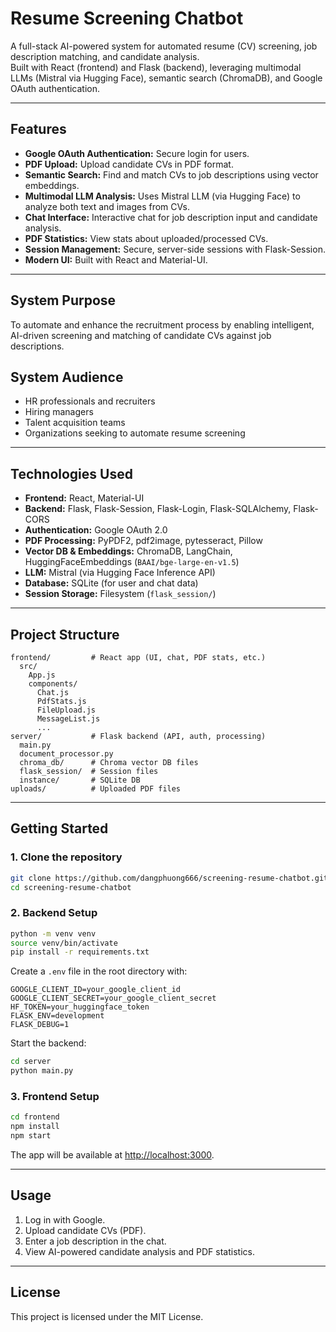 # Resume Screening Chatbot

A full-stack AI-powered system for automated resume (CV) screening, job description matching, and candidate analysis.  
Built with React (frontend) and Flask (backend), leveraging multimodal LLMs (Mistral via Hugging Face), semantic search (ChromaDB), and Google OAuth authentication.

---

## Features

- **Google OAuth Authentication:** Secure login for users.
- **PDF Upload:** Upload candidate CVs in PDF format.
- **Semantic Search:** Find and match CVs to job descriptions using vector embeddings.
- **Multimodal LLM Analysis:** Uses Mistral LLM (via Hugging Face) to analyze both text and images from CVs.
- **Chat Interface:** Interactive chat for job description input and candidate analysis.
- **PDF Statistics:** View stats about uploaded/processed CVs.
- **Session Management:** Secure, server-side sessions with Flask-Session.
- **Modern UI:** Built with React and Material-UI.

---

## System Purpose

To automate and enhance the recruitment process by enabling intelligent, AI-driven screening and matching of candidate CVs against job descriptions.

## System Audience

- HR professionals and recruiters
- Hiring managers
- Talent acquisition teams
- Organizations seeking to automate resume screening

---

## Technologies Used

- **Frontend:** React, Material-UI
- **Backend:** Flask, Flask-Session, Flask-Login, Flask-SQLAlchemy, Flask-CORS
- **Authentication:** Google OAuth 2.0
- **PDF Processing:** PyPDF2, pdf2image, pytesseract, Pillow
- **Vector DB & Embeddings:** ChromaDB, LangChain, HuggingFaceEmbeddings (`BAAI/bge-large-en-v1.5`)
- **LLM:** Mistral (via Hugging Face Inference API)
- **Database:** SQLite (for user and chat data)
- **Session Storage:** Filesystem (`flask_session/`)

---

## Project Structure

```
frontend/         # React app (UI, chat, PDF stats, etc.)
  src/
    App.js
    components/
      Chat.js
      PdfStats.js
      FileUpload.js
      MessageList.js
      ...
server/           # Flask backend (API, auth, processing)
  main.py
  document_processor.py
  chroma_db/      # Chroma vector DB files
  flask_session/  # Session files
  instance/       # SQLite DB
uploads/          # Uploaded PDF files
```

---

## Getting Started

### 1. Clone the repository

```bash
git clone https://github.com/dangphuong666/screening-resume-chatbot.git
cd screening-resume-chatbot
```

### 2. Backend Setup

```bash
python -m venv venv
source venv/bin/activate
pip install -r requirements.txt
```

Create a `.env` file in the root directory with:

```
GOOGLE_CLIENT_ID=your_google_client_id
GOOGLE_CLIENT_SECRET=your_google_client_secret
HF_TOKEN=your_huggingface_token
FLASK_ENV=development
FLASK_DEBUG=1
```

Start the backend:

```bash
cd server
python main.py
```

### 3. Frontend Setup

```bash
cd frontend
npm install
npm start
```

The app will be available at [http://localhost:3000](http://localhost:3000).

---

## Usage

1. Log in with Google.
2. Upload candidate CVs (PDF).
3. Enter a job description in the chat.
4. View AI-powered candidate analysis and PDF statistics.

---

## License

This project is licensed under the MIT License.
